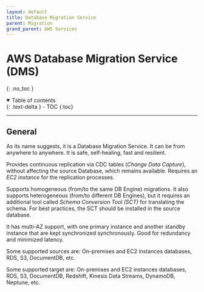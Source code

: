 ```yaml
---
layout: default
title: Database Migration Service
parent: Migration
grand_parent: AWS Services
---
```


# AWS Database Migration Service (DMS)
{: .no_toc }

<details open markdown="block">
  <summary>
    Table of contents
  </summary>
  {: .text-delta }
- TOC
{:toc}
</details>

---

## General

As its name suggests, it is a Database Migration Service. It can be from anywhere to anywhere. It is safe, self-healing, fast and resilient.

Provides continuous replication via CDC tables (*Change Data Capture*), without affecting the source Database, which remains available. Requires an *EC2 instance* for the replication processes.

Supports homogeneous (from/to the same DB Engine) migrations. It also supports heterogeneous (from/to different DB Engines), but it requires an additional tool called *Schema Conversion Tool (SCT)* for translating the schema. For best practices, the SCT should be installed in the source database.

It has multi-AZ support, with one primary instance and another standby instance that are kept synchronized synchronously. Good for redundancy and minimized latency.

Some supported sources are: On-premises and EC2 instances databases, RDS, S3, DocumentDB, etc.

Some supported target are:  On-premises and EC2 instances databases, RDS, S3, DocumentDB, Redshift, Kinesis Data Streams, DynamoDB, Neptune, etc.